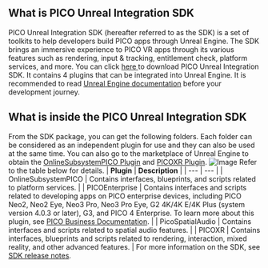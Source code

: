 ## What is PICO Unreal Integration SDK
PICO Unreal Integration SDK (hereafter referred to as the SDK) is a set of toolkits to help developers build PICO apps through Unreal Engine. The SDK brings an immersive experience to PICO VR apps through its various features such as rendering, input & tracking, entitlement check, platform services, and more.
You can click [here ](https://developer-global.pico-interactive.com/resources/#sdk)to download PICO Unreal Integration SDK. It contains 4 plugins that can be integrated into Unreal Engine. It is recommended to read [Unreal Engine documentation](https://docs.unrealengine.com/5.3/en-US/) before your development journey.
## What is inside the PICO Unreal Integration SDK
From the SDK package, you can get the following folders. Each folder can be considered as an independent plugin for use and they can also be used at the same time. You can also go to the marketplace of Unreal Engine to obtain the [OnlineSubsystemPICO Plugin](https://www.unrealengine.com/marketplace/en-US/product/onlinesubsystempico) and [PICOXR Plugin](https://www.unrealengine.com/marketplace/en-US/product/pico-xr-plugin?lang=en-US).
![Image](https://p9-arcosite.byteimg.com/tos-cn-i-goo7wpa0wc/dcb2ff24133a4189aa95696ca61add66~tplv-goo7wpa0wc-image.image)
Refer to the table below for details.
| **Plugin** | **Description** |
| --- | --- |
| OnlineSubsystemPICO | Contains interfaces, blueprints, and scripts related to platform services. |
| PICOEnterprise | Contains interfaces and scripts related to developing apps on PICO enterprise devices, including PICO Neo2, Neo2 Eye, Neo3 Pro, Neo3 Pro Eye, G2 4K/4K E/4K Plus (system version 4.0.3 or later), G3, and PICO 4 Enterprise. To learn more about this plugin, see [PICO Business Documentation](https://business.picoxr.com/us/doc). |
| PicoSpatialAudio | Contains interfaces and scripts related to spatial audio features. |
| PICOXR | Contains interfaces, blueprints and scripts related to rendering, interaction, mixed reality, and other advanced features. |
For more information on the SDK, see [SDK release notes](/document/updates-unreal/release-notes-2024/).

